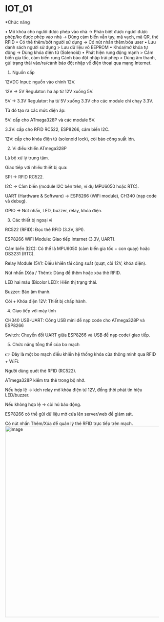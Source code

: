 # IOT_01
*Chức năng

• Mở khóa cho người được phép vào nhà → Phân biệt được
người được phép/ko được phép vào nhà → Dùng cảm biến
vẫn tay, mã vạch, mã QR, thẻ RFID
• Có thể thêm/bớt người sử dụng → Có nút nhấn thêm/xóa user
• Lưu danh sách người sử dụng > Lưu dữ liệu vô EEPROM
• Khóa/mở khóa tự động → Dùng khóa điện từ (Solenoid)
• Phát hiện rung động mạnh > Cảm biến gia tốc, cảm biến rung
Cảnh báo đột nhập trái phép > Dùng âm thanh, gửi trạng thái
vào/ra/cảnh báo đột nhập về điện thoại qua mạng Internet.

1. Nguồn cấp

12VDC Input: nguồn vào chính 12V.

12V → 5V Regulator: hạ áp từ 12V xuống 5V.

5V → 3.3V Regulator: hạ từ 5V xuống 3.3V cho các module chỉ chạy 3.3V.

Từ đó tạo ra các mức điện áp:

5V: cấp cho ATmega328P và các module 5V.

3.3V: cấp cho RFID RC522, ESP8266, cảm biến I2C.

12V: cấp cho khóa điện tử (solenoid lock), còi báo công suất lớn.

2. Vi điều khiển ATmega328P

Là bộ xử lý trung tâm.

Giao tiếp với nhiều thiết bị qua:

SPI → RFID RC522.

I2C → Cảm biến (module I2C bên trên, ví dụ MPU6050 hoặc RTC).

UART (Hardware & Software) → ESP8266 (WiFi module), CH340 (nạp code và debug).

GPIO → Nút nhấn, LED, buzzer, relay, khóa điện.

3. Các thiết bị ngoại vi

RC522 (RFID): Đọc thẻ RFID (3.3V, SPI).

ESP8266 WiFi Module: Giao tiếp Internet (3.3V, UART).

Cảm biến (I2C): Có thể là MPU6050 (cảm biến gia tốc + con quay) hoặc DS3231 (RTC).

Relay Module (5V): Điều khiển tải công suất (quạt, còi 12V, khóa điện).

Nút nhấn (Xóa / Thêm): Dùng để thêm hoặc xóa thẻ RFID.

LED hai màu (Bicolor LED): Hiển thị trạng thái.

Buzzer: Báo âm thanh.

Còi + Khóa điện 12V: Thiết bị chấp hành.

4. Giao tiếp với máy tính

CH340 USB-UART: Cổng USB mini để nạp code cho ATmega328P và ESP8266

Switch: Chuyển đổi UART giữa ESP8266 và USB để nạp code/ giao tiếp.

5. Chức năng tổng thể của bo mạch

👉 Đây là một bo mạch điều khiển hệ thống khóa cửa thông minh qua RFID + WiFi:

Người dùng quét thẻ RFID (RC522).

ATmega328P kiểm tra thẻ trong bộ nhớ.

Nếu hợp lệ → kích relay mở khóa điện tử 12V, đồng thời phát tín hiệu LED/buzzer.

Nếu không hợp lệ → còi hú báo động.

ESP8266 có thể gửi dữ liệu mở cửa lên server/web để giám sát.

Có nút nhấn Thêm/Xóa để quản lý thẻ RFID trực tiếp trên mạch.
<img width="871" height="624" alt="image" src="https://github.com/user-attachments/assets/1090b46f-5fb3-4a0e-9181-fb71622d9ae0" />

